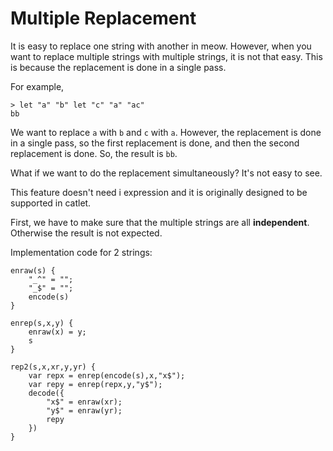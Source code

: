 # Multiple Replacement

It is easy to replace one string with another in meow. However, when you want to replace multiple strings with multiple strings, it is not that easy. This is because the replacement is done in a single pass.

For example,

```catlet
> let "a" "b" let "c" "a" "ac"
bb
```

We want to replace `a` with `b` and `c` with `a`. However, the replacement is done in a single pass, so the first replacement is done, and then the second replacement is done. So, the result is `bb`.

What if we want to do the replacement simultaneously? It's not easy to see.

This feature doesn't need i expression and it is originally designed to be supported in catlet.

First, we have to make sure that the multiple strings are all **independent**. Otherwise the result is not expected.

Implementation code for 2 strings:

```meow
enraw(s) {
    "_^" = "";
    "_$" = "";
    encode(s)
}

enrep(s,x,y) {
    enraw(x) = y;
    s
}

rep2(s,x,xr,y,yr) {
    var repx = enrep(encode(s),x,"x$");
    var repy = enrep(repx,y,"y$");
    decode({
        "x$" = enraw(xr);
        "y$" = enraw(yr);
        repy
    })
}
```
